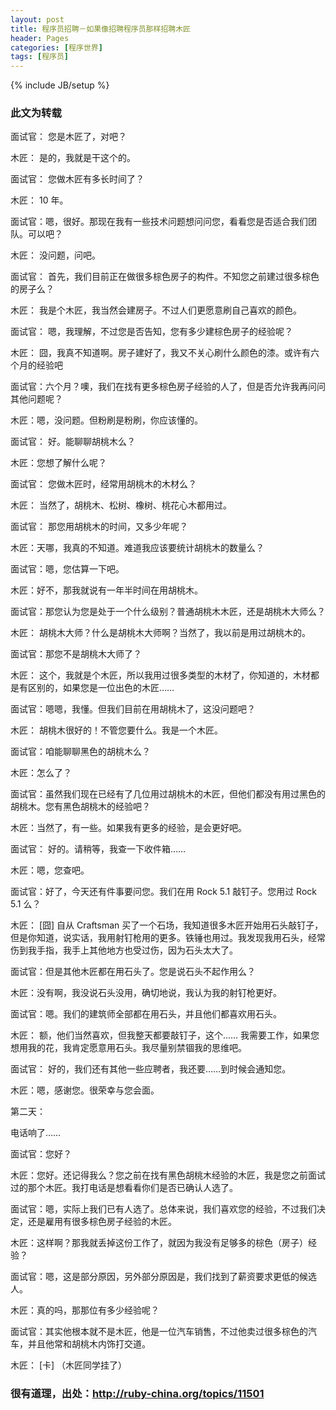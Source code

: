 ```yaml
---
layout: post
title: 程序员招聘－如果像招聘程序员那样招聘木匠
header: Pages
categories: [程序世界]
tags: [程序员]
---
```


{% include JB/setup %}

### 此文为转载

面试官： 您是木匠了，对吧？

木匠： 是的，我就是干这个的。

面试官： 您做木匠有多长时间了？

木匠： 10 年。

面试官：嗯，很好。那现在我有一些技术问题想问问您，看看您是否适合我们团队。可以吧？

木匠： 没问题，问吧。

面试官： 首先，我们目前正在做很多棕色房子的构件。不知您之前建过很多棕色的房子么？

木匠： 我是个木匠，我当然会建房子。不过人们更愿意刷自己喜欢的颜色。

面试官： 嗯，我理解，不过您是否告知，您有多少建棕色房子的经验呢？

木匠： 囧，我真不知道啊。房子建好了，我又不关心刷什么颜色的漆。或许有六个月的经验吧

面试官：六个月？噢，我们在找有更多棕色房子经验的人了，但是否允许我再问问其他问题呢？

木匠：嗯，没问题。但粉刷是粉刷，你应该懂的。

面试官： 好。能聊聊胡桃木么？

木匠：您想了解什么呢？

面试官： 您做木匠时，经常用胡桃木的木材么？

木匠： 当然了，胡桃木、松树、橡树、桃花心木都用过。

面试官： 那您用胡桃木的时间，又多少年呢？

木匠：天哪，我真的不知道。难道我应该要统计胡桃木的数量么？

面试官：嗯，您估算一下吧。

木匠：好不，那我就说有一年半时间在用胡桃木。

面试官：那您认为您是处于一个什么级别？普通胡桃木木匠，还是胡桃木大师么？

木匠： 胡桃木大师？什么是胡桃木大师啊？当然了，我以前是用过胡桃木的。

面试官：那您不是胡桃木大师了？

木匠： 这个，我就是个木匠，所以我用过很多类型的木材了，你知道的，木材都是有区别的，如果您是一位出色的木匠……

面试官：嗯嗯，我懂。但我们目前在用胡桃木了，这没问题吧？

木匠： 胡桃木很好的！不管您要什么。我是一个木匠。

面试官：咱能聊聊黑色的胡桃木么？

木匠：怎么了？

面试官：虽然我们现在已经有了几位用过胡桃木的木匠，但他们都没有用过黑色的胡桃木。您有黑色胡桃木的经验吧？

木匠：当然了，有一些。如果我有更多的经验，是会更好吧。

面试官： 好的。请稍等，我查一下收件箱……

木匠：嗯，您查吧。

面试官：好了，今天还有件事要问您。我们在用 Rock 5.1 敲钉子。您用过 Rock 5.1 么？

木匠： [囧] 自从 Craftsman 买了一个石场，我知道很多木匠开始用石头敲钉子，但是你知道，说实话，我用射钉枪用的更多。铁锤也用过。我发现我用石头，经常伤到我手指，我手上其他地方也受过伤，因为石头太大了。

面试官：但是其他木匠都在用石头了。您是说石头不起作用么？

木匠：没有啊，我没说石头没用，确切地说，我认为我的射钉枪更好。

面试官：嗯。我们的建筑师全部都在用石头，并且他们都喜欢用石头。

木匠： 额，他们当然喜欢，但我整天都要敲钉子，这个…… 我需要工作，如果您想用我的花，我肯定愿意用石头。我尽量别禁锢我的思维吧。

面试官： 好的，我们还有其他一些应聘者，我还要……到时候会通知您。

木匠：嗯，感谢您。很荣幸与您会面。

第二天：

电话响了……

面试官：您好？

木匠：您好。还记得我么？您之前在找有黑色胡桃木经验的木匠，我是您之前面试过的那个木匠。我打电话是想看看你们是否已确认人选了。

面试官：嗯，实际上我们已有人选了。总体来说，我们喜欢您的经验，不过我们决定，还是雇用有很多棕色房子经验的木匠。

木匠：这样啊？那我就丢掉这份工作了，就因为我没有足够多的棕色（房子）经验？

面试官：嗯，这是部分原因，另外部分原因是，我们找到了薪资要求更低的候选人。

木匠：真的吗，那那位有多少经验呢？

面试官：其实他根本就不是木匠，他是一位汽车销售，不过他卖过很多棕色的汽车，并且他常和胡桃木内饰打交道。

木匠： [卡] （木匠同学挂了）

### 很有道理，出处：http://ruby-china.org/topics/11501